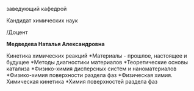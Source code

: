 заведующий кафедрой

Кандидат химических наук

/Доцент

**Медведева Наталья Александровна**

Кинетика химических реакций
	*Материалы - прошлое, настоящее и будущее
	*Методы диагностики материалов
	*Теоретические основы катализа
	*Физико-химия дисперсных систем и наноматериалов
	*Физико-химия поверхности раздела фаз
	*Физическая химия. Химическая кинетика
	*Химия поверхностей раздела фаз